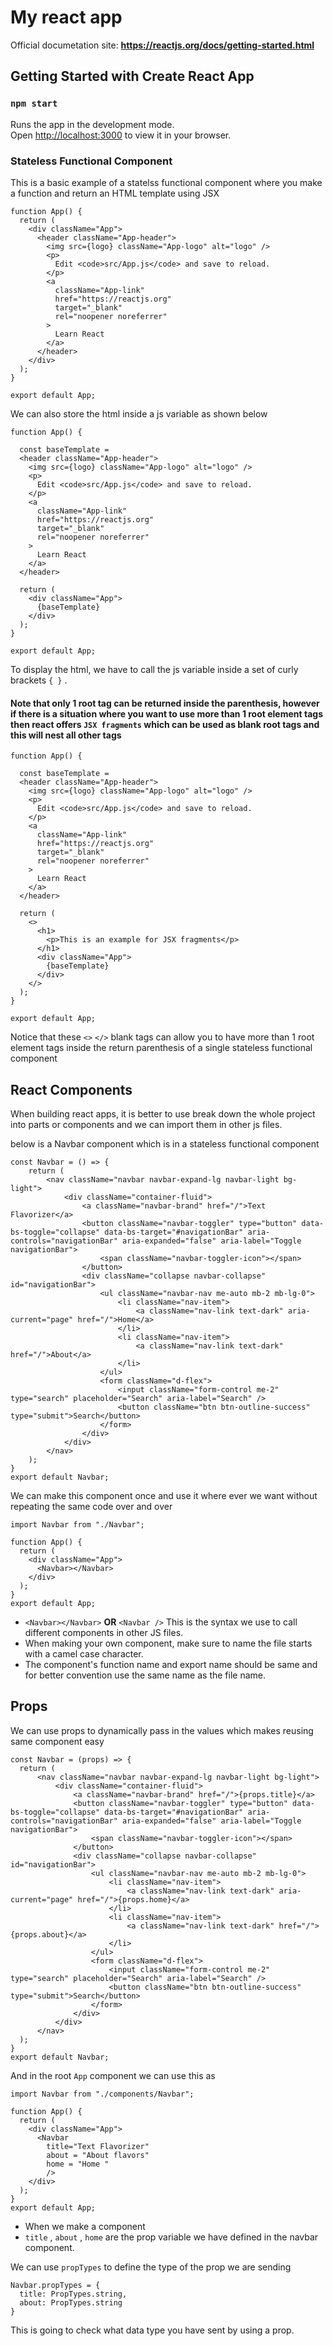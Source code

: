 # My react app
Official documetation site: **https://reactjs.org/docs/getting-started.html**

## Getting Started with Create React App

### `npm start`

Runs the app in the development mode.\
Open [http://localhost:3000](http://localhost:3000) to view it in your browser.

### Stateless Functional Component
This is a basic example of a statelss functional component where you make a function and return an HTML template using JSX
```
function App() {
  return (
    <div className="App">
      <header className="App-header">
        <img src={logo} className="App-logo" alt="logo" />
        <p>
          Edit <code>src/App.js</code> and save to reload.
        </p>
        <a
          className="App-link"
          href="https://reactjs.org"
          target="_blank"
          rel="noopener noreferrer"
        >
          Learn React
        </a>
      </header>
    </div>
  );
}

export default App;
```

We can also store the html inside a js variable as shown below
```
function App() {

  const baseTemplate = 
  <header className="App-header">
    <img src={logo} className="App-logo" alt="logo" />
    <p>
      Edit <code>src/App.js</code> and save to reload.
    </p>
    <a
      className="App-link"
      href="https://reactjs.org"
      target="_blank"
      rel="noopener noreferrer"
    >
      Learn React
    </a>
  </header>

  return (
    <div className="App">
      {baseTemplate}
    </div>
  );
}

export default App;
```
To display the html, we have to call the js variable inside a set of curly brackets `{ }` .

#### Note that only 1 root tag can be returned inside the parenthesis, however if there is a situation where you want to use more than 1 root element tags then react offers `JSX fragments` which can be used as blank root tags and this will nest all other tags

```
function App() {

  const baseTemplate = 
  <header className="App-header">
    <img src={logo} className="App-logo" alt="logo" />
    <p>
      Edit <code>src/App.js</code> and save to reload.
    </p>
    <a
      className="App-link"
      href="https://reactjs.org"
      target="_blank"
      rel="noopener noreferrer"
    > 
      Learn React
    </a>
  </header>

  return (
    <>
      <h1>
        <p>This is an example for JSX fragments</p>
      </h1>
      <div className="App">
        {baseTemplate}
      </div>
    </>
  );
}

export default App;
```
Notice that these `<>`  `</>` blank tags can allow you to have more than 1 root element tags inside the return parenthesis of a single stateless functional component


## React Components
When building react apps, it is better to use break down the whole project into parts or components and we can import them in other js files.

below is a Navbar component which is in a stateless functional component
```
const Navbar = () => {
    return (
        <nav className="navbar navbar-expand-lg navbar-light bg-light">
            <div className="container-fluid">
                <a className="navbar-brand" href="/">Text Flavorizer</a>
                <button className="navbar-toggler" type="button" data-bs-toggle="collapse" data-bs-target="#navigationBar" aria-controls="navigationBar" aria-expanded="false" aria-label="Toggle navigationBar">
                    <span className="navbar-toggler-icon"></span>
                </button>
                <div className="collapse navbar-collapse" id="navigationBar">
                    <ul className="navbar-nav me-auto mb-2 mb-lg-0">
                        <li className="nav-item">
                            <a className="nav-link text-dark" aria-current="page" href="/">Home</a>
                        </li>
                        <li className="nav-item">
                            <a className="nav-link text-dark" href="/">About</a>
                        </li>
                    </ul>
                    <form className="d-flex">
                        <input className="form-control me-2" type="search" placeholder="Search" aria-label="Search" />
                        <button className="btn btn-outline-success" type="submit">Search</button>
                    </form>
                </div>
            </div>
        </nav>
    );
}
export default Navbar;
```

We can make this component once and use it where ever we want without repeating the same code over and over

```
import Navbar from "./Navbar";

function App() {
  return (
    <div className="App">
      <Navbar></Navbar>
    </div>
  );
}
export default App;
```

+ `<Navbar></Navbar>` **OR** `<Navbar />` This is the syntax we use to call different components in other JS files.
+ When making your own component, make sure to name the file starts with a camel case character.
+ The component's function name and export name should be same and for better convention use the same name as the file name.
 
## Props
We can use props to dynamically pass in the values which makes reusing same component easy
```
const Navbar = (props) => {
  return (
      <nav className="navbar navbar-expand-lg navbar-light bg-light">
          <div className="container-fluid">
              <a className="navbar-brand" href="/">{props.title}</a>
              <button className="navbar-toggler" type="button" data-bs-toggle="collapse" data-bs-target="#navigationBar" aria-controls="navigationBar" aria-expanded="false" aria-label="Toggle navigationBar">
                  <span className="navbar-toggler-icon"></span>
              </button>
              <div className="collapse navbar-collapse" id="navigationBar">
                  <ul className="navbar-nav me-auto mb-2 mb-lg-0">
                      <li className="nav-item">
                          <a className="nav-link text-dark" aria-current="page" href="/">{props.home}</a>
                      </li>
                      <li className="nav-item">
                          <a className="nav-link text-dark" href="/">{props.about}</a>
                      </li>
                  </ul>
                  <form className="d-flex">
                      <input className="form-control me-2" type="search" placeholder="Search" aria-label="Search" />
                      <button className="btn btn-outline-success" type="submit">Search</button>
                  </form>
              </div>
          </div>
      </nav>
  );
}
export default Navbar;
```
And in the root `App` component we can use this as

```
import Navbar from "./components/Navbar";

function App() {
  return (
    <div className="App">
      <Navbar 
        title="Text Flavorizer"
        about = "About flavors"
        home = "Home "
        />
    </div>
  );
}
export default App;
```
+ When we make a component
+ `title` , `about` , `home` are the prop variable we have defined in the navbar component.

We can use `propTypes` to define the type of the prop we are sending

```
Navbar.propTypes = {
  title: PropTypes.string,
  about: PropTypes.string
}
```
This is going to check what data type you have sent by using a prop.